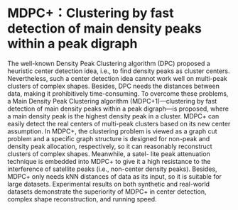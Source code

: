 # MDPC+：Clustering by fast detection of main density peaks within a peak digraph

The well-known Density Peak Clustering algorithm (DPC) proposed a heuristic center detection idea, i.e., to find density peaks as cluster centers. Nevertheless, such a center detection idea cannot work well on multi-peak clusters of complex shapes. Besides, DPC needs the distances between data, making it prohibitively time-consuming. To overcome these problems, a Main Density Peak Clustering algorithm (MDPC+1)—clustering by fast detection of main density peaks within a peak digraph—is proposed, where a main density peak is the highest density peak in a cluster. MDPC+ can easily detect the real centers of multi-peak clusters based on its new center assumption. In MDPC+, the clustering problem is viewed as a graph cut problem and a specific graph structure is designed for non-peak and density peak allocation, respectively, so it can reasonably reconstruct clusters of complex shapes. Meanwhile, a satel- lite peak attenuation technique is embedded into MDPC+ to give it a high resistance to the interference of satellite peaks (i.e., non-center density peaks). Besides, MDPC+ only needs kNN distances of data as its input, so it is suitable for large datasets. Experimental results on both synthetic and real-world datasets demonstrate the superiority of MDPC+ in center detection, complex shape reconstruction, and running speed.
